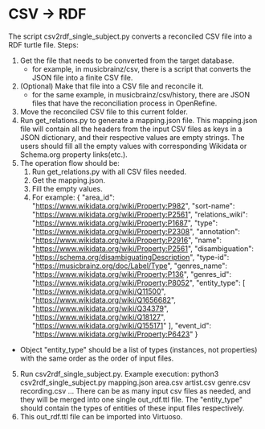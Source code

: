 # CSV -> RDF
The script csv2rdf_single_subject.py converts a reconciled CSV file into a RDF turtle file.
Steps:
1.  Get the file that needs to be converted from the target database.
    *   for example, in musicbrainz/csv, there is a script that converts the JSON file into a finite CSV file.
2.  (Optional) Make that file into a CSV file and reconcile it. 
    *   for the same example, in musicbrainz/csv/history, there are JSON files that have the reconciliation process in OpenRefine.
3.  Move the reconciled CSV file to this current folder.
4.  Run get_relations.py to generate a mapping.json file. This mapping.json file will contain all the headers from the input CSV files as keys in a JSON dictionary, and their respective values are empty strings. The users should fill all the empty values with corresponding Wikidata or Schema.org property links(etc.). 
5.  The operation flow should be:
    1.  Run get_relations.py with all CSV files needed.
    2.  Get the mapping.json.
    3.  Fill the empty values.
    4.  For example:
{
    "area_id": "https://www.wikidata.org/wiki/Property:P982",
    "sort-name": "https://www.wikidata.org/wiki/Property:P2561",
    "relations_wiki": "https://www.wikidata.org/wiki/Property:P1687",
    "type": "https://www.wikidata.org/wiki/Property:P2308",
    "annotation": "https://www.wikidata.org/wiki/Property:P2916",
    "name": "https://www.wikidata.org/wiki/Property:P2561",
    "disambiguation": "https://schema.org/disambiguatingDescription",
    "type-id": "https://musicbrainz.org/doc/Label/Type",
    "genres_name": "https://www.wikidata.org/wiki/Property:P136",
    "genres_id": "https://www.wikidata.org/wiki/Property:P8052",
    "entity_type": [
        "https://www.wikidata.org/wiki/Q11500",
        "https://www.wikidata.org/wiki/Q1656682",
        "https://www.wikidata.org/wiki/Q34379",
        "https://www.wikidata.org/wiki/Q18127",
        "https://www.wikidata.org/wiki/Q155171"
    ],
    "event_id": "https://www.wikidata.org/wiki/Property:P6423"
}
* Object "entity_type" should be a list of types (instances, not properties) with the same order as the order of input files.
5. Run csv2rdf_single_subject.py. Example execution:
    python3 csv2rdf_single_subject.py mapping.json area.csv artist.csv genre.csv recording.csv ...
There can be as many input csv files as needed, and they will be merged into one single out_rdf.ttl file. The "entity_type" should contain the types of entities of these input files respectively.
6. This out_rdf.ttl file can be imported into Virtuoso.
    